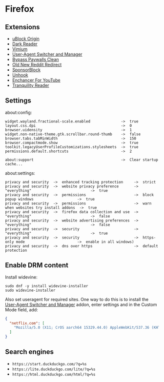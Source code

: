 # Firefox

## Extensions

* [uBlock Origin](https://github.com/gorhill/uBlock)
* [Dark Reader](https://github.com/darkreader/darkreader)
* [Vimium](https://github.com/philc/vimium)
* [User-Agent Switcher and Manager](https://github.com/ray-lothian/UserAgent-Switcher)
* [Bypass Paywalls Clean](https://gitlab.com/magnolia1234/bypass-paywalls-firefox-clean)
* [Old New Reddit Redirect](https://github.com/LightningW9/old-new-reddit-redirect)
* [SponsorBlock](https://github.com/ajayyy/SponsorBlock)
* [Unhook](https://unhook.app)
* [Enchancer For YouTube](https://www.mrfdev.com/enhancer-for-youtube)
* [Tranquility Reader](https://github.com/ushnisha/tranquility-reader-webextensions)

## Settings

about:config:

```
widget.wayland.fractional-scale.enabled              ->  true
layout.css.dpi                                       ->  0
browser.uidensity                                    ->  1
widget.non-native-theme.gtk.scrollbar.round-thumb    ->  false
browser.tabs.tabMinWidth                             ->  150
browser.compactmode.show                             ->  true
toolkit.legacyUserProfileCustomizations.stylesheets  ->  true
permissions.default.shortcuts                        ->  2

about:support                                        ->  Clear startup cache...
```

about:settings:

```
privacy and security  ->  enhanced tracking protection     ->  strict
privacy and security  ->  website privacy preference       ->  "everything"                           ->  true
privacy and security  ->  permissions                      ->  block popup windows                    ->  true
privacy and security  ->  permissions                      ->  warn when websites try install addons  ->  true
privacy and security  ->  firefox data collection and use  ->  "everything"                           ->  false
privacy and security  ->  website advertising preferences  ->  "everything"                           ->  false
privacy and security  ->  security                         ->  "everything"                           ->  true
privacy and security  ->  security                         ->  https-only mode                        ->  enable in all windows)
privacy and security  ->  dns over https                   ->  default protection
```

## Enable DRM content

Install widevine:

```
sudo dnf -y install widevine-installer
sudo widevine-installer
```

Also set useragent for required sites. One way to do this is to install the [User-Agent Switcher and Manager](https://github.com/ray-lothian/UserAgent-Switcher) addon, enter settings and in the Custom Mode field, add:

```json
{
  "netflix.com": [
    "Mozilla/5.0 (X11; CrOS aarch64 15329.44.0) AppleWebKit/537.36 (KHTML, like Gecko) Chrome/111.0.0.0 Safari/537.36"
  ]
}
```

## Search engines

* `https://start.duckduckgo.com/?q=%s`
* `https://lite.duckduckgo.com/lite/?q=%s`
* `https://html.duckduckgo.com/html/?q=%s`
